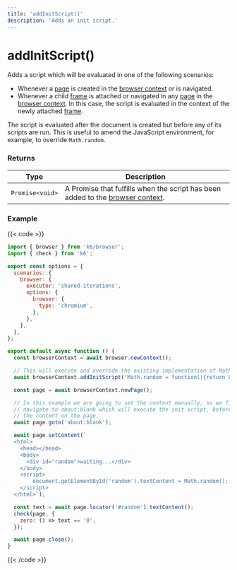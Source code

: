 ```yaml
---
title: 'addInitScript()'
description: 'Adds an init script.'
---
```


# addInitScript()

Adds a script which will be evaluated in one of the following scenarios:

- Whenever a [page](https://grafana.com/docs/k6/<K6_VERSION>/javascript-api/k6-browser/page/) is created in the [browser context](https://grafana.com/docs/k6/<K6_VERSION>/javascript-api/k6-browser/browsercontext) or is navigated.
- Whenever a child [frame](https://grafana.com/docs/k6/<K6_VERSION>/javascript-api/k6-browser/frame/) is attached or navigated in any [page](https://grafana.com/docs/k6/<K6_VERSION>/javascript-api/k6-browser/page/) in the [browser context](https://grafana.com/docs/k6/<K6_VERSION>/javascript-api/k6-browser/browsercontext). In this case, the script is evaluated in the context of the newly attached [frame](https://grafana.com/docs/k6/<K6_VERSION>/javascript-api/k6-browser/frame/).

The script is evaluated after the document is created but before any of its scripts are run. This is useful to amend the JavaScript environment, for example, to override `Math.random`.

### Returns

| Type            | Description                                                                                                                                                         |
| --------------- | ------------------------------------------------------------------------------------------------------------------------------------------------------------------- |
| `Promise<void>` | A Promise that fulfills when the script has been added to the [browser context](https://grafana.com/docs/k6/<K6_VERSION>/javascript-api/k6-browser/browsercontext). |

### Example

{{< code >}}

```javascript
import { browser } from 'k6/browser';
import { check } from 'k6';

export const options = {
  scenarios: {
    browser: {
      executor: 'shared-iterations',
      options: {
        browser: {
          type: 'chromium',
        },
      },
    },
  },
};

export default async function () {
  const browserContext = await browser.newContext();

  // This will execute and override the existing implementation of Math.random.
  await browserContext.addInitScript('Math.random = function(){return 0}');

  const page = await browserContext.newPage();

  // In this example we are going to set the content manually, so we first
  // navigate to about:blank which will execute the init script, before setting
  // the content on the page.
  await page.goto('about:blank');

  await page.setContent(`
  <html>
    <head></head>
    <body>
      <div id="random">waiting...</div>
    </body>
    <script>
        document.getElementById('random').textContent = Math.random();
    </script>
  </html>`);

  const text = await page.locator('#random').textContent();
  check(page, {
    zero: () => text == '0',
  });

  await page.close();
}
```

{{< /code >}}
